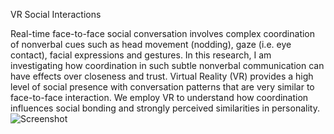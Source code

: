 ﻿VR Social Interactions

Real-time face-to-face social conversation involves complex coordination of nonverbal cues such as head movement (nodding), gaze (i.e. eye contact), facial expressions and gestures. In this research, I am investigating how coordination in such subtle nonverbal communication can have effects over closeness and trust. Virtual Reality (VR) provides a high level of social presence with conversation patterns that are very similar to face-to-face interaction. We employ VR to understand how coordination influences social bonding and strongly perceived similarities in 
personality.
![Screenshot](https://github.com/NadineAB/VR-Social-Interactions/blob/master/VR.png)
